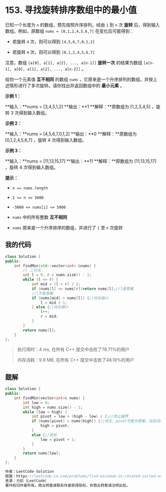 # 153. 寻找旋转排序数组中的最小值
已知一个长度为 `n` 的数组，预先按照升序排列，经由 `1` 到 `n` 次 **旋转** 后，得到输入数组。例如，原数组 `nums = [0,1,2,4,5,6,7]` 在变化后可能得到：

- 若旋转 `4` 次，则可以得到 `[4,5,6,7,0,1,2]`

- 若旋转 `4` 次，则可以得到 `[0,1,2,4,5,6,7]`


注意，数组 `[a[0], a[1], a[2], ..., a[n-1]]` **旋转一次** 的结果为数组 `[a[n-1], a[0], a[1], a[2], ..., a[n-2]]` 。

给你一个元素值 **互不相同** 的数组 `nums` ，它原来是一个升序排列的数组，并按上述情形进行了多次旋转。请你找出并返回数组中的 **最小元素** 。

 

**示例 1：**

**输入：**nums = [3,4,5,1,2]
**输出：**1
**解释：**原数组为 [1,2,3,4,5] ，旋转 3 次得到输入数组。


**示例 2：**

**输入：**nums = [4,5,6,7,0,1,2]
**输出：**0
**解释：**原数组为 [0,1,2,4,5,6,7] ，旋转 4 次得到输入数组。


**示例 3：**

**输入：**nums = [11,13,15,17]
**输出：**11
**解释：**原数组为 [11,13,15,17] ，旋转 4 次得到输入数组。




**提示：**


- `n == nums.length`

- `1 <= n <= 5000`

- `-5000 <= nums[i] <= 5000`

- `nums` 中的所有整数 **互不相同**

- `nums` 原来是一个升序排序的数组，并进行了 `1` 至 `n` 次旋转


## 我的代码
```c++
class Solution {
public:
    int findMin(std::vector<int> &nums) {
        // 二分法
        int l = 0, r = nums.size() - 1;
        while (l <= r) {
            int mid = (l + r) / 2;
            if (nums[l] <= nums[r])return nums[l];//l是答案
            //l不是答案
            if (nums[mid] > nums[l]) {//向右缩小
                l = mid + 1;
            } else {//向左缩小
                l++;
                r = mid;
            }
        }
        return nums[l];
    }
};
```
> 执行用时：4 ms, 在所有 C++ 提交中击败了78.71%的用户
>
> 内存消耗：9.9 MB, 在所有 C++ 提交中击败了48.19%的用户

## 题解

```c++
class Solution {
public:
    int findMin(vector<int>& nums) {
        int low = 0;
        int high = nums.size() - 1;
        while (low < high) {
            int pivot = low + (high - low) / 2;//防止越界
            if (nums[pivot] < nums[high]) {//向左，pivot可能为答案，且区间必缩减
                high = pivot;
            }
            else {//向右
                low = pivot + 1;
            }
        }
        return nums[low];
    }
};

作者：LeetCode-Solution
链接：https://leetcode-cn.com/problems/find-minimum-in-rotated-sorted-array/solution/xun-zhao-xuan-zhuan-pai-xu-shu-zu-zhong-5irwp/
来源：力扣（LeetCode）
著作权归作者所有。商业转载请联系作者获得授权，非商业转载请注明出处。
```

